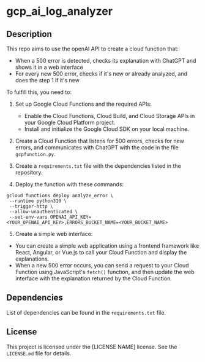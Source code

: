 # gcp_ai_log_analyzer

## Description
This repo aims to use the openAI API to create a cloud function that:
- When a 500 error is detected, checks its explanation with ChatGPT and shows it in a web interface
- For every new 500 error, checks if it's new or already analyzed, and does the step 1 if it's new

To fulfill this, you need to:

1. Set up Google Cloud Functions and the required APIs:
   - Enable the Cloud Functions, Cloud Build, and Cloud Storage APIs in your Google Cloud Platform project.
   - Install and initialize the Google Cloud SDK on your local machine.

2. Create a Cloud Function that listens for 500 errors, checks for new errors, and communicates with ChatGPT with the code in the file `gcpfunction.py`.

3. Create a `requirements.txt` file with the dependencies listed in the repository.

4. Deploy the function with these commands:

``` 
gcloud functions deploy analyze_error \
 --runtime python310 \
 --trigger-http \
 --allow-unauthenticated \
 --set-env-vars OPENAI_API_KEY=<YOUR_OPENAI_API_KEY>,ERRORS_BUCKET_NAME=<YOUR_BUCKET_NAME>

```

5. Create a simple web interface:
- You can create a simple web application using a frontend framework like React, Angular, or Vue.js to call your Cloud Function and display the explanations.
- When a new 500 error occurs, you can send a request to your Cloud Function using JavaScript's `fetch()` function, and then update the web interface with the explanation returned by the Cloud Function.

## Dependencies
List of dependencies can be found in the `requirements.txt` file.

## License
This project is licensed under the [LICENSE NAME] license. See the `LICENSE.md` file for details.
